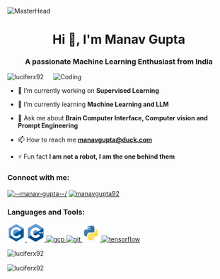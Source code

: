 ![MasterHead](https://media.giphy.com/media/gutZ5Pm6Xl62eIf5RZ/giphy.gif)
<h1 align="center">Hi 👋, I'm Manav Gupta</h1>
<h3 align="center">A passionate Machine Learning Enthusiast from India</h3>

<img align="right" alt="Coding" width="400" src="https://media.giphy.com/media/zMukICnMEZmSf8zvXd/giphy.gif">

<p align="left"> <img src="https://komarev.com/ghpvc/?username=luciferx92&label=Profile%20views&color=0e75b6&style=flat" alt="luciferx92" /> </p>

- 🔭 I’m currently working on **Supervised Learning**

- 🌱 I’m currently learning **Machine Learning and LLM**

- 💬 Ask me about **Brain Computer Interface, Computer vision and Prompt Engineering**

- 📫 How to reach me **manavgupta@duck.com**

- ⚡ Fun fact **I am not a robot, I am the one behind them**

<h3 align="left">Connect with me:</h3>
<p align="left">
<a href="https://linkedin.com/in/--manav-gupta--/" target="blank"><img align="center" src="https://raw.githubusercontent.com/rahuldkjain/github-profile-readme-generator/master/src/images/icons/Social/linked-in-alt.svg" alt="--manav-gupta--/" height="30" width="40" /></a>
<a href="https://kaggle.com/manavgupta92" target="blank"><img align="center" src="https://raw.githubusercontent.com/rahuldkjain/github-profile-readme-generator/master/src/images/icons/Social/kaggle.svg" alt="manavgupta92" height="30" width="40" /></a>
</p>

<h3 align="left">Languages and Tools:</h3>
<p align="left"> <a href="https://www.cprogramming.com/" target="_blank" rel="noreferrer"> <img src="https://raw.githubusercontent.com/devicons/devicon/master/icons/c/c-original.svg" alt="c" width="40" height="40"/> </a> <a href="https://www.w3schools.com/cpp/" target="_blank" rel="noreferrer"> <img src="https://raw.githubusercontent.com/devicons/devicon/master/icons/cplusplus/cplusplus-original.svg" alt="cplusplus" width="40" height="40"/> </a> <a href="https://cloud.google.com" target="_blank" rel="noreferrer"> <img src="https://www.vectorlogo.zone/logos/google_cloud/google_cloud-icon.svg" alt="gcp" width="40" height="40"/> </a> <a href="https://git-scm.com/" target="_blank" rel="noreferrer"> <img src="https://www.vectorlogo.zone/logos/git-scm/git-scm-icon.svg" alt="git" width="40" height="40"/> </a> <a href="https://www.python.org" target="_blank" rel="noreferrer"> <img src="https://raw.githubusercontent.com/devicons/devicon/master/icons/python/python-original.svg" alt="python" width="40" height="40"/> </a> <a href="https://www.tensorflow.org" target="_blank" rel="noreferrer"> <img src="https://www.vectorlogo.zone/logos/tensorflow/tensorflow-icon.svg" alt="tensorflow" width="40" height="40"/> </a> </p>

<p><img align="center" src="https://github-readme-stats.vercel.app/api/top-langs?username=luciferx92&show_icons=true&locale=en&layout=compact" alt="luciferx92" /></p>

<p><img align="center" src="https://github-readme-streak-stats.herokuapp.com/?user=luciferx92&" alt="luciferx92" /></p>
